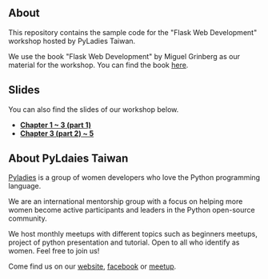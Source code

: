 ## About

This repository contains the sample code for the "Flask Web Development" workshop hosted by PyLadies Taiwan.

We use the book "Flask Web Development" by Miguel Grinberg as our material for the workshop. You can find the book [here](http://shop.oreilly.com/product/0636920031116.do).

## Slides

You can also find the slides of our workshop below.

+ [**Chapter 1 ~ 3 (part 1)**](http://tw.pyladies.com/~maomao/1_flask.slides.html#/)
+ [**Chapter 3 (part 2) ~ 5**](http://tw.pyladies.com/~maomao/2_flask.slides.html#/)

## About PyLdaies Taiwan

[Pyladies](http://tw.pyladies.com/) is a group of women developers who love the Python programming language.

We are an international mentorship group  with a focus on helping more women become active participants and leaders in the Python open-source community.

We host monthly meetups with different topics such as beginners meetups, project of python presentation and tutorial. Open to all who identify as women. Feel free to join us!

Come find us on our [website](http://tw.pyladies.com/), [facebook](https://www.facebook.com/pyladies.tw/) or [meetup](https://www.meetup.com/PyLadiesTW/).
